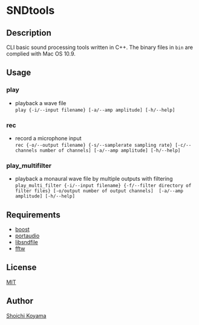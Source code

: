 SNDtools
====
## Description
CLI basic sound processing tools written in C++. The binary files in `bin` are complied with Mac OS 10.9.

## Usage
### play
- playback a wave file  
`play {-i/--input filename} [-a/--amp amplitude] [-h/--help]`

### rec
- record a microphone input  
`rec {-o/--output filename} {-s/--samplerate sampling rate} [-c/--channels number of channels] [-a/--amp amplitude] [-h/--help]`

### play_multifilter
- playback a monaural wave file by multiple outputs with filtering  
`play_multi_filter {-i/--input filename} {-f/--filter directory of filter files} [-o/output number of output channels]  [-a/--amp amplitude] [-h/--help]`

## Requirements
- [boost](http://www.boost.org/)
- [portaudio](http://www.portaudio.com/)
- [libsndfile](http://www.mega-nerd.com/libsndfile/)
- [fftw](http://www.fftw.org/)

## License
[MIT](https://github.com/sh01k/SNDtools/blob/master/LICENSE)

## Author
[Shoichi Koyama](http://www.sh01.org/)
